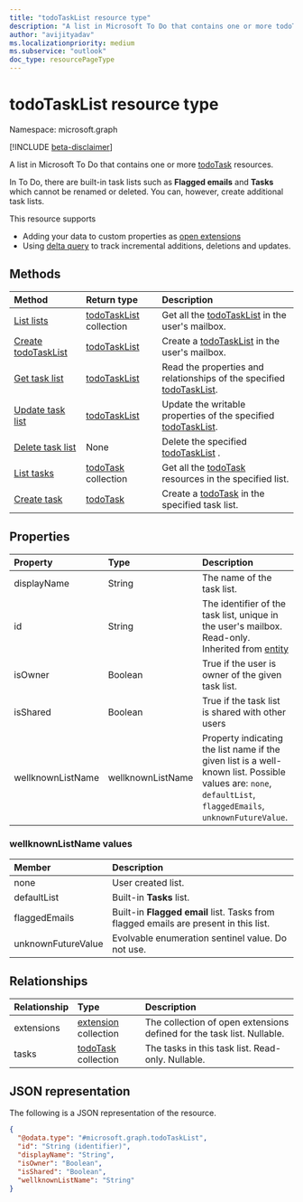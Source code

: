 ```yaml
---
title: "todoTaskList resource type"
description: "A list in Microsoft To Do that contains one or more todoTask resources."
author: "avijityadav"
ms.localizationpriority: medium
ms.subservice: "outlook"
doc_type: resourcePageType
---
```


# todoTaskList resource type

Namespace: microsoft.graph

[!INCLUDE [beta-disclaimer](../../includes/beta-disclaimer.md)]

A list in Microsoft To Do that contains one or more [todoTask](./todotask.md) resources. 

In To Do, there are built-in task lists such as **Flagged emails** and **Tasks** which cannot be renamed or deleted.  You can, however, create additional task lists.

This resource supports
* Adding your data to custom properties as [open extensions](/graph/extensibility-overview)
* Using [delta query](/graph/delta-query-overview) to track incremental additions, deletions and updates.

## Methods
|Method|Return type|Description|
|:---|:---|:---|
|[List lists](../api/todo-list-lists.md) | [todoTaskList](todotasklist.md) collection | Get all the [todoTaskList](todotasklist.md) in the user's mailbox. |
|[Create todoTaskList](../api/todo-post-lists.md) | [todoTaskList](todotasklist.md) | Create a [todoTaskList](todotasklist.md) in the user's mailbox. |
|[Get task list](../api/todotasklist-get.md)|[todoTaskList](todotasklist.md)|Read the properties and relationships of the specified [todoTaskList](todotasklist.md).|
|[Update task list](../api/todotasklist-update.md)|[todoTaskList](todotasklist.md)| Update the writable properties of the specified [todoTaskList](todotasklist.md).|
|[Delete task list](../api/todotasklist-delete.md)|None| Delete the specified [todoTaskList](todotasklist.md) .|
|[List tasks](../api/todotasklist-list-tasks.md)|[todoTask](todotask.md) collection|Get all the [todoTask](todotask.md) resources in the specified list.|
|[Create task](../api/todotasklist-post-tasks.md)|[todoTask](todotask.md)| Create a [todoTask](todotask.md) in the specified task list.|

## Properties
|Property|Type|Description|
|:---|:---|:---|
|displayName|String|The name of the task list.|
|id|String| The identifier of the task list, unique in the user's mailbox. Read-only. Inherited from [entity](entity.md)|
|isOwner|Boolean| True if the user is owner of the given task list.|
|isShared|Boolean| True if the task list is shared with other users|
|wellknownListName|wellknownListName| Property indicating the list name if the given list is a well-known list. Possible values are: `none`, `defaultList`, `flaggedEmails`, `unknownFutureValue`.|

### wellknownListName values
|Member|Description|
|:---|:---|
|none| User created list.|
|defaultList| Built-in **Tasks** list.|
|flaggedEmails| Built-in **Flagged email** list. Tasks from flagged emails are present in this list.|
|unknownFutureValue| Evolvable enumeration sentinel value. Do not use.|

## Relationships
|Relationship|Type|Description|
|:---|:---|:---|
|extensions|[extension](extension.md) collection| The collection of open extensions defined for the task list. Nullable.|
|tasks|[todoTask](todotask.md) collection|The tasks in this task list. Read-only. Nullable.|

## JSON representation
The following is a JSON representation of the resource.
<!-- {
  "blockType": "resource",
  "keyProperty": "id",
  "@odata.type": "microsoft.graph.todoTaskList",
  "baseType": "microsoft.graph.entity",
  "openType": false
}
-->
``` json
{
  "@odata.type": "#microsoft.graph.todoTaskList",
  "id": "String (identifier)",
  "displayName": "String",
  "isOwner": "Boolean",
  "isShared": "Boolean",
  "wellknownListName": "String"
}
```



